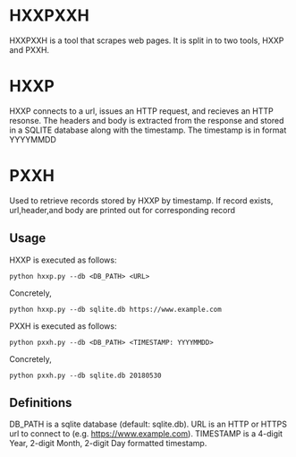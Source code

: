 # HXXPXXH
HXXPXXH is a tool that scrapes web pages.  It is split in to two tools, HXXP
and PXXH.

# HXXP
HXXP connects to a url, issues an HTTP request, and recieves an HTTP resonse.
The headers and body is extracted from the response and stored in a SQLITE database along with the timestamp.
The timestamp is in format YYYYMMDD

# PXXH
Used to retrieve records stored by HXXP by timestamp.
If record exists, url,header,and body are printed out for corresponding record

## Usage

HXXP is executed as follows:

```
python hxxp.py --db <DB_PATH> <URL>
```

Concretely,

```
python hxxp.py --db sqlite.db https://www.example.com
```

PXXH is executed as follows:

```
python pxxh.py --db <DB_PATH> <TIMESTAMP: YYYYMMDD>
```

Concretely,

```
python pxxh.py --db sqlite.db 20180530
```

## Definitions

DB_PATH is a sqlite database (default: sqlite.db).
URL is an HTTP or HTTPS url to connect to (e.g. https://www.example.com).
TIMESTAMP is a 4-digit Year, 2-digit Month, 2-digit Day formatted timestamp.

